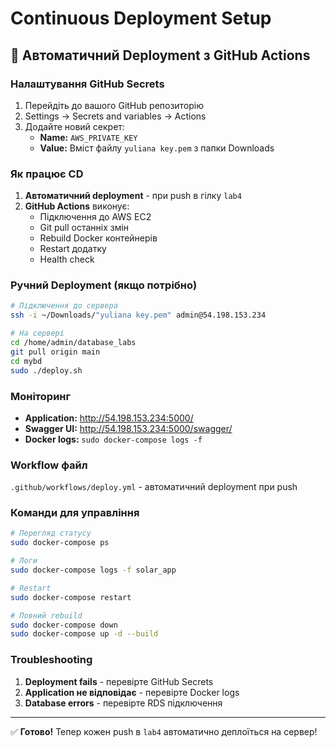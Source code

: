 # Continuous Deployment Setup

## 🚀 Автоматичний Deployment з GitHub Actions

### Налаштування GitHub Secrets

1. Перейдіть до вашого GitHub репозиторію
2. Settings → Secrets and variables → Actions
3. Додайте новий секрет:
   - **Name:** `AWS_PRIVATE_KEY`
   - **Value:** Вміст файлу `yuliana key.pem` з папки Downloads

### Як працює CD

1. **Автоматичний deployment** - при push в гілку `lab4`
2. **GitHub Actions** виконує:
   - Підключення до AWS EC2
   - Git pull останніх змін
   - Rebuild Docker контейнерів
   - Restart додатку
   - Health check

### Ручний Deployment (якщо потрібно)

```bash
# Підключення до сервера
ssh -i ~/Downloads/"yuliana key.pem" admin@54.198.153.234

# На сервері
cd /home/admin/database_labs
git pull origin main
cd mybd
sudo ./deploy.sh
```

### Моніторинг

- **Application:** http://54.198.153.234:5000/
- **Swagger UI:** http://54.198.153.234:5000/swagger/
- **Docker logs:** `sudo docker-compose logs -f`

### Workflow файл

`.github/workflows/deploy.yml` - автоматичний deployment при push

### Команди для управління

```bash
# Перегляд статусу
sudo docker-compose ps

# Логи
sudo docker-compose logs -f solar_app

# Restart
sudo docker-compose restart

# Повний rebuild
sudo docker-compose down
sudo docker-compose up -d --build
```

### Troubleshooting

1. **Deployment fails** - перевірте GitHub Secrets
2. **Application не відповідає** - перевірте Docker logs
3. **Database errors** - перевірте RDS підключення

---

✅ **Готово!** Тепер кожен push в `lab4` автоматично деплоїться на сервер!
